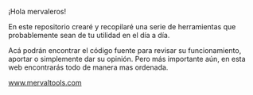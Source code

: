¡Hola mervaleros!

En este repositorio crearé y recopilaré una serie de herramientas que probablemente sean de tu utilidad en el día a día.

Acá podrán encontrar el código fuente para revisar su funcionamiento, aportar o simplemente dar su opinión. Pero más importante aún, en esta web encontrarás todo de manera mas ordenada.

www.mervaltools.com